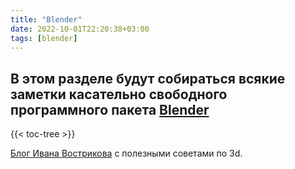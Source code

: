 ```yaml
---
title: "Blender"
date: 2022-10-01T22:20:38+03:00
tags: [blender]
---
```


## В этом разделе будут собираться всякие заметки касательно свободного программного пакета [Blender](http://blender.org)

{{< toc-tree >}}

[Блог Ивана Вострикова](http://mrven.ru/game-cg) с полезными советами по 3d.
